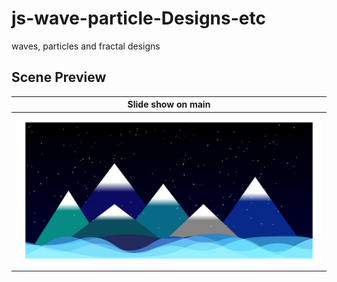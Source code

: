 # js-wave-particle-Designs-etc
waves, particles and fractal designs


## Scene Preview
Slide show on main         |
:-------------------------:|
![Template preview](https://github.com/CTzatzakis/js-Scene-Wave-Snow-Mountains/raw/master/resources/img/preView.png)  |
